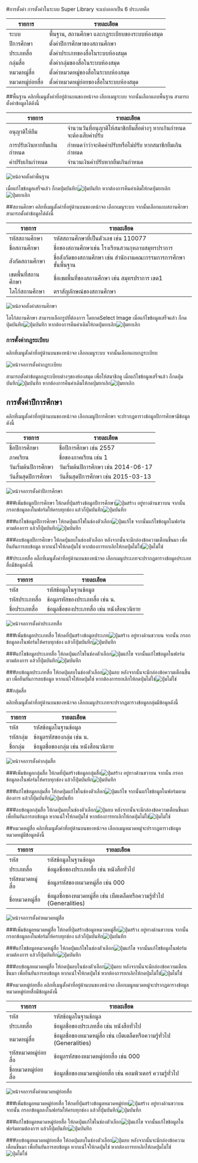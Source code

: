 #การตั้งค่า 
การตั้งค่าในระบบ Super Library จะแบ่งออกเป็น 6 ประเภทคือ

รายการ         | รายละเอียด
------------   | -------------
ระบบ | พื้นฐาน, สถานศึกษา และกฎระเบียบของระบบห้องสมุด
ปีการศึกษา | ตั้งค่าปีการศึกษาของสถานศึกษา
ประเภทสื่อ | ตั้งค่าประเภทของสื่อในระบบห้องสมุด
กลุ่มสื่อ | ตั้งค่ากลุ่มของสื่อในระบบห้องสมุด
หมวดหมู่สื่อ | ตั้งค่าหมวดหมู่ของสื่อในระบบห้องสมุด
หมวดหมู่ย่อยสื่อ | ตั้งค่าหมวดหมู่ย่อยของสื่อในระบบห้องสมุด

##พื้นฐาน
คลิกที่เมนูตั้งค่าที่อยู่ด้านบนของหน้าจอ เลือกเมนูระบบ จากนั้นเลือกแถบพื้นฐาน สามารถตั้งค่าข้อมูลได้ดังนี้

รายการ         | รายละเอียด
------------   | -------------
อนุญาติให้ยืม | จำนวนวันที่อนุญาติให้สมาชิกยืมสื่อต่างๆ หากเกินกำหนดจะต้องเสียค่าปรับ
การปรับเงินหากยืมเกินกำหนด | กำหนดว่าว่าจะคิดค่าปรับหรือไม่ปรับ หากสมาชิกยืมเกินกำหนด 
ค่าปรับเกินกำหนด | จำนวนเงินค่าปรับหากยืมเกินกำหนด

![หน้อจอตั้งค่าพื้นฐาน](images/screen/settings/SettingsGeneral.png)

เมื่อแก้ไขข้อมูลเสร็จแล้ว ก็กดปุ่มบันทึก![ปุ่มบันทึก](images/button/ButtonSave.png) หากต้องการคืนค่าเดิมให้กดปุ่มยกเลิก![ปุ่มยกเลิก](images/button/ButtonCancel.png)

##สถานศึกษา
คลิกที่เมนูตั้งค่าที่อยู่ด้านบนของหน้าจอ เลือกเมนูระบบ จากนั้นเลือกแถบสถานศึกษา สามารถตั้งค่าข้อมูลได้ดังนี้


|รายการ         | รายละเอียด|
|------------   | -------------|
|รหัสสถานศึกษา    | รหัสสถานศึกษาที่เป็นตัวเลข เช่น 110077|
|ชื่อสถานศึกษา     | ชื่อของสถานศึกษาเช่น โรงเรียนสวนกุหลาบสมุทรปราการ|
|สังกัดสถานศึกษา   | ชื่อสังกัดของสถานศึกษา เช่น สำนักงานคณะกรรมการการศึกษาขั้นพื้นฐาน|
|เขตพื้นที่สถานศึกษา | ชื่อเขตพื้นที่ของสถานศึกษา เช่น สมุทรปราการ เขต1|
|โลโก้สถานศึกษา   | ตราสัญลักษณ์ของสถานศึกษา|

![หน้อจอตั้งค่าสถานศึกษา](images/screen/settings/SettingsAcademic.png)

โลโก้สถานศึกษา สามารถเลือกรูปที่ต้องการ โดยกดSelect Image
เมื่อแก้ไขข้อมูลเสร็จแล้ว ก็กดปุ่มบันทึก![ปุ่มบันทึก](images/button/ButtonSave.png) หากต้องการคืนค่าเดิมให้กดปุ่มยกเลิก![ปุ่มยกเลิก](images/button/ButtonCancel.png)



### การตั้งค่ากฎระเบียบ
คลิกที่เมนูตั้งค่าที่อยู่ด้านบนของหน้าจอ เลือกเมนูระบบ จากนั้นเลือกแถบกฎระเบียบ  

![หน้าจอการตั้งค่ากฎระเบียบ](images/screen/settings/SettingsRules.png)  

สามารถตั้งค่าข้อมูลกฎระเบียบต่างๆของห้องสมุด เพื่อให้สมาชิกดู เมื่อแก้ไขข้อมูลเสร็จแล้ว ก็กดปุ่มบันทึก![ปุ่มบันทึก](images/button/ButtonSave.png) หากต้องการคืนค่าเดิมให้กดปุ่มยกเลิก![ปุ่มยกเลิก](images/button/ButtonCancel.png)


## การตั้งค่าปีการศึกษา
คลิกที่เมนูตั้งค่าที่อยู่ด้านบนของหน้าจอ เลือกเมนูปีการศึกษา
จะปรากฎตารางข้อมูลปีการศึกษามีข้อมูลดังนี้  

|รายการ          | รายละเอียด|
|------------    | -------------|
|ชื่อปีการศึกษา      | ชื่อปีการศึกษา เช่น 2557|
|ภาคเรียน         | ชื่อของภาคเรียน เช่น 1|
|วันเริ่มต้นปีการศึกษา | วันเริ่มต้นปีการศึกษา เช่น 2014-06-17|
|วันสิ้นสุดปีการศึกษา  | วันสิ้นสุดปีการศึกษา เช่น 2015-03-13|

![หน้าจอการตั้งค่าปีการศึกษา](images/screen/settings/SettingsAcademicyear.png)  

###เพิ่มข้อมูลปีการศึกษา 
ให้กดที่ปุ่มสร้างข้อมูลปีการศึกษา![ปุ่มสร้าง](images/button/ButtonAcademicyearAdd.png) อยู่ทางด้านขวาบน
จากนั้น กรอกข้อมูลลงในฟอร์มให้ครบทุกช่อง แล้วก็ปุ่มบันทึก![ปุ่มบันทึก](images/button/ButtonSave.png)

###แก้ไขข้อมูลปีการศึกษา 
ให้กดปุ่มแก้ไขในช่องตัวเลือก![ปุ่มแก้ไข](images/button/ButtonEdit.png)
จากนั้นแก้ไขข้อมูลในฟอร์มตามต้องการ แล้วก็ปุ่มบันทึก![ปุ่มบันทึก](images/button/ButtonSave.png)

###ลบข้อมูลปีการศึกษา 
ให้กดปุ่มลบในช่องตัวเลือก หลังจากนั้นจะมีกล่องข้อความเตือนขึ้นมา เพื่อยืนยันการลบข้อมูล หากแน่ใจให้กดปุ่มใช่ หากต้องการยกเลิกให้กดปุ่มไม่ใช่![ปุ่มไม่ใช่](images/button/ButtonNo.png)


##ประเภทสื่อ
คลิ๊กที่เมนูตั้งค่าที่อยู่ด้านบนของหน้าจอ เลือกเมนูประเภทจะปรากฎตารางข้อมูลประเภทสื่อมีข้อมูลดังนี้ 

รายการ    | รายละเอียด
-----     | -------------
รหัส       | รหัสข้อมูลในฐานข้อมูล
รหัสประเภทสื่อ | ข้อมูลรหัสของประเภทสื่อ  เช่น น.
ชื่อประเภทสื่อ  | ข้อมูลชื่อของประเภทสื่อ เช่น หนังสือนวนิยาย

![หน้าจอการตั้งค่าประเภทสื่อ](images/screen/settings/SettingsItemType.png)  

###เพิ่มข้อมูลประเภทสื่อ 
ให้กดที่ปุ่มสร้างข้อมูลประเภท![ปุ่มสร้าง](images/button/ButtonItemTypeAdd.png) อยู่ทางด้านขวาบน
จากนั้น กรอกข้อมูลลงในฟอร์มให้ครบทุกช่อง แล้วก็ปุ่มบันทึก![ปุ่มบันทึก](images/button/ButtonSave.png)

###แก้ไขข้อมูลประเภทสื่อ
ให้กดปุ่มแก้ไขในช่องตัวเลือก![ปุ่มแก้ไข](images/button/ButtonEdit.png)
จากนั้นแก้ไขข้อมูลในฟอร์มตามต้องการ แล้วก็ปุ่มบันทึก![ปุ่มบันทึก](images/button/ButtonSave.png)

###ลบข้อมูลประเภทสื่อ 
ให้กดปุ่มลบในช่องตัวเลือก![ปุ่มลบ](images/button/ButtonDeleteSetting.png) หลังจากนั้นจะมีกล่องข้อความเตือนขึ้นมา เพื่อยืนยันการลบข้อมูล หากแน่ใจให้กดปุ่มใช่ หากต้องการยกเลิกให้กดปุ่มไม่ใช่![ปุ่มไม่ใช่](images/button/ButtonNo.png)

##กลุ่มสื่อ

คลิกที่เมนูตั้งค่าที่อยู่ด้านบนของหน้าจอ เลือกเมนูประเภทจะปรากฎตารางข้อมูลกลุ่มมีข้อมูลดังนี้ 

|รายการ | รายละเอียด|
|-----  | -------------|
|รหัส    | รหัสข้อมูลในฐานข้อมูล|
|รหัสกลุ่ม | ข้อมูลรหัสของกลุ่ม  เช่น น.|
|ชื่อกลุ่ม  | ข้อมูลชื่อของกลุ่ม เช่น หนังสือนวนิยาย|

![หน้าจอการตั้งค่ากลุ่มสื่อ](images/screen/settings/SettingsItemGroup.png)  

###เพิ่มข้อมูลกลุ่มสื่อ 
ให้กดที่ปุ่มสร้างข้อมูลกลุ่มสื่อ![ปุ่มสร้าง](images/button/ButtonItemGroupAdd.png) อยู่ทางด้านขวาบน
จากนั้น กรอกข้อมูลลงในฟอร์มให้ครบทุกช่อง แล้วก็ปุ่มบันทึก![ปุ่มบันทึก](images/button/ButtonSave.png)

###แก้ไขข้อมูลกลุ่มสื่อ
ให้กดปุ่มแก้ไขในช่องตัวเลือก![ปุ่มแก้ไข](images/button/ButtonEdit.png)
จากนั้นแก้ไขข้อมูลในฟอร์มตามต้องการ แล้วก็ปุ่มบันทึก![ปุ่มบันทึก](images/button/ButtonSave.png)

###ลบข้อมูลกลุ่มสื่อ 
ให้กดปุ่มลบในช่องตัวเลือก![ปุ่มลบ](images/button/ButtonDeleteSetting.png) หลังจากนั้นจะมีกล่องข้อความเตือนขึ้นมา เพื่อยืนยันการลบข้อมูล หากแน่ใจให้กดปุ่มใช่ หากต้องการยกเลิกให้กดปุ่มไม่ใช่![ปุ่มไม่ใช่](images/button/ButtonNo.png)


##หมวดหมู่สื่อ
คลิกที่เมนูตั้งค่าที่อยู่ด้านบนของหน้าจอ เลือกเมนูหมวดหมู่จะปรากฎตารางข้อมูลหมวดหมู่มีข้อมูลดังนี้ 

รายการ    | รายละเอียด
-----     | -------------
รหัส       | รหัสข้อมูลในฐานข้อมูล
ประเภทสื่อ    | ข้อมูลชื่อของประเภทสื่อ เช่น หนังสือทั่วไป
รหัสหมวดหมู่สื่อ | ข้อมูลรหัสของหมวดหมู่สื่อ  เช่น 000
ชื่อหมวดหมู่สื่อ  | ข้อมูลชื่อของหมวดหมู่สื่อ เช่น เบ็ตเตล็ดหรือความรู้ทั่วไป (Generalities)

![หน้าจอการตั้งค่าหมวดหมู่สื่อ](images/screen/settings/SettingsItemCatagory.png) 

###เพิ่มข้อมูลหมวดหมู่สื่อ
ให้กดที่ปุ่มสร้างข้อมูลหมวดหมู่สื่อ![ปุ่มสร้าง](images/button/ButtonItemCatagoryAdd.png) อยู่ทางด้านขวาบน
จากนั้น กรอกข้อมูลลงในฟอร์มให้ครบทุกช่อง แล้วก็ปุ่มบันทึก![ปุ่มบันทึก](images/button/ButtonSave.png)


###แก้ไขข้อมูลหมวดหมู่สื่อ
ให้กดปุ่มแก้ไขในช่องตัวเลือก![ปุ่มแก้ไข](images/button/ButtonEdit.png)
จากนั้นแก้ไขข้อมูลในฟอร์มตามต้องการ แล้วก็ปุ่มบันทึก![ปุ่มบันทึก](images/button/ButtonSave.png)

###ลบข้อมูลหมวดหมู่สื่อ
ให้กดปุ่มลบในช่องตัวเลือก![ปุ่มลบ](images/button/ButtonDeleteSetting.png) หลังจากนั้นจะมีกล่องข้อความเตือนขึ้นมา เพื่อยืนยันการลบข้อมูล หากแน่ใจให้กดปุ่มใช่ หากต้องการยกเลิกให้กดปุ่มไม่ใช่![ปุ่มไม่ใช่](images/button/ButtonNo.png)


##หมวดหมู่ย่อยสื่อ
คลิกที่เมนูตั้งค่าที่อยู่ด้านบนของหน้าจอ เลือกเมนูหมวดหมู่จะปรากฎตารางข้อมูลหมวดหมู่ย่อยสื่อมีข้อมูลดังนี้ 

รายการ       | รายละเอียด
-----        | -------------
รหัส          | รหัสข้อมูลในฐานข้อมูล
ประเภทสื่อ       | ข้อมูลชื่อของประเภทสื่อ เช่น หนังสือทั่วไป
หมวดหมู่สื่อ       | ข้อมูลชื่อของหมวดหมู่สื่อ เช่น เบ็ตเตล็ดหรือความรู้ทั่วไป (Generalities)
รหัสหมวดหมู่ย่อยสื่อ | ข้อมูลรหัสของหมวดหมู่ย่อยสื่อ  เช่น 000
ชื่อหมวดหมู่ย่อยสื่อ  | ข้อมูลชื่อของหมวดหมู่ย่อยสื่อ เช่น คอมพิวเตอร์ ความรู้ทั่วไป

![หน้าจอการตั้งค่าหมวดหมู่ย่อยสื่อ](images/screen/settings/SettingsItemSubcatagory.png) 

###เพิ่มข้อมูลหมวดหมู่ย่อยสื่อ
ให้กดที่ปุ่มสร้างข้อมูลหมวดหมู่ย่อย![ปุ่มสร้าง](images/button/ButtonItemSubcatagoryAdd.png) อยู่ทางด้านขวาบน
จากนั้น กรอกข้อมูลลงในฟอร์มให้ครบทุกช่อง แล้วก็ปุ่มบันทึก![ปุ่มบันทึก](images/button/ButtonSave.png)

###แก้ไขข้อมูลหมวดหมู่ย่อยสื่อ
ให้กดปุ่มแก้ไขในช่องตัวเลือก![ปุ่มแก้ไข](images/button/ButtonEdit.png)
จากนั้นแก้ไขข้อมูลในฟอร์มตามต้องการ แล้วก็ปุ่มบันทึก![ปุ่มบันทึก](images/button/ButtonSave.png)

###ลบข้อมูลหมวดหมู่ย่อยสื่อ
ให้กดปุ่มลบในช่องตัวเลือก![ปุ่มลบ](images/button/ButtonDeleteSetting.png) หลังจากนั้นจะมีกล่องข้อความเตือนขึ้นมา เพื่อยืนยันการลบข้อมูล หากแน่ใจให้กดปุ่มใช่ หากต้องการยกเลิกให้กดปุ่มไม่ใช่![ปุ่มไม่ใช่](images/button/ButtonNo.png)
